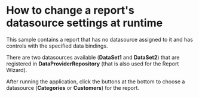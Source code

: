 # How to change a report's datasource settings at runtime


<p>This sample contains a report that has no datasource assigned to it and has controls with the specified data bindings.</p><p>There are two datasources available (<strong>DataSet1</strong> and <strong>DataSet2</strong>) that are registered in <strong>DataProviderRepository</strong> (that is also used for the Report Wizard).</p><p>After running the application, click the buttons at the bottom to choose a datasource (<strong>Categories</strong> or <strong>Customers</strong>) for the report.</p>

<br/>


